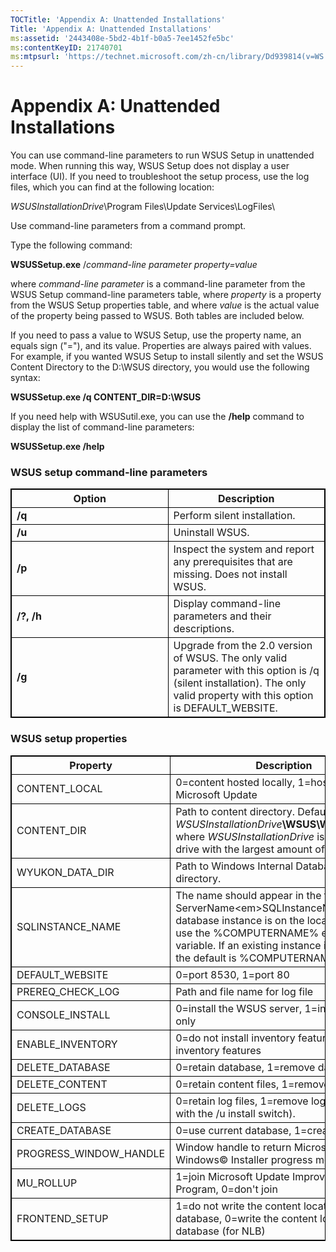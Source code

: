 ```yaml
---
TOCTitle: 'Appendix A: Unattended Installations'
Title: 'Appendix A: Unattended Installations'
ms:assetid: '2443408e-5bd2-4b1f-b0a5-7ee1452fe5bc'
ms:contentKeyID: 21740701
ms:mtpsurl: 'https://technet.microsoft.com/zh-cn/library/Dd939814(v=WS.10)'
---
```


Appendix A: Unattended Installations
====================================

You can use command-line parameters to run WSUS Setup in unattended mode. When running this way, WSUS Setup does not display a user interface (UI). If you need to troubleshoot the setup process, use the log files, which you can find at the following location:

*WSUSInstallationDrive*\\Program Files\\Update Services\\LogFiles\\

Use command-line parameters from a command prompt.

Type the following command:

**WSUSSetup.exe** /*command-line parameter property=value*

where *command-line parameter* is a command-line parameter from the WSUS Setup command-line parameters table, where *property* is a property from the WSUS Setup properties table, and where *value* is the actual value of the property being passed to WSUS. Both tables are included below.

If you need to pass a value to WSUS Setup, use the property name, an equals sign ("="), and its value. Properties are always paired with values. For example, if you wanted WSUS Setup to install silently and set the WSUS Content Directory to the D:\\WSUS directory, you would use the following syntax:

**WSUSSetup.exe /q CONTENT\_DIR=D:\\WSUS**

If you need help with WSUSutil.exe, you can use the **/help** command to display the list of command-line parameters:

**WSUSSetup.exe /help**

### WSUS setup command-line parameters

 
<table style="border:1px solid black;">
<colgroup>
<col width="50%" />
<col width="50%" />
</colgroup>
<thead>
<tr class="header">
<th style="border:1px solid black;" >Option</th>
<th style="border:1px solid black;" >Description</th>
</tr>
</thead>
<tbody>
<tr class="odd">
<td style="border:1px solid black;"><strong>/q</strong></td>
<td style="border:1px solid black;">Perform silent installation.</td>
</tr>
<tr class="even">
<td style="border:1px solid black;"><strong>/u</strong></td>
<td style="border:1px solid black;">Uninstall WSUS.</td>
</tr>
<tr class="odd">
<td style="border:1px solid black;"><strong>/p</strong></td>
<td style="border:1px solid black;">Inspect the system and report any prerequisites that are missing. Does not install WSUS.</td>
</tr>
<tr class="even">
<td style="border:1px solid black;"><strong>/?, /h</strong></td>
<td style="border:1px solid black;">Display command-line parameters and their descriptions.</td>
</tr>
<tr class="odd">
<td style="border:1px solid black;"><strong>/g</strong></td>
<td style="border:1px solid black;">Upgrade from the 2.0 version of WSUS. The only valid parameter with this option is /q (silent installation). The only valid property with this option is DEFAULT_WEBSITE.</td>
</tr>
</tbody>
</table>
  
### WSUS setup properties

 
<table style="border:1px solid black;">
<colgroup>
<col width="50%" />
<col width="50%" />
</colgroup>
<thead>
<tr class="header">
<th style="border:1px solid black;" >Property</th>
<th style="border:1px solid black;" >Description</th>
</tr>
</thead>
<tbody>
<tr class="odd">
<td style="border:1px solid black;">CONTENT_LOCAL</td>
<td style="border:1px solid black;">0=content hosted locally, 1=host on Microsoft Update</td>
</tr>
<tr class="even">
<td style="border:1px solid black;">CONTENT_DIR</td>
<td style="border:1px solid black;">Path to content directory. Default is <em>WSUSInstallationDrive</em><strong>\WSUS\WSUSContent</strong>, where <em>WSUSInstallationDrive</em> is the local drive with the largest amount of free space.</td>
</tr>
<tr class="odd">
<td style="border:1px solid black;">WYUKON_DATA_DIR</td>
<td style="border:1px solid black;">Path to Windows Internal Database data directory.</td>
</tr>
<tr class="even">
<td style="border:1px solid black;">SQLINSTANCE_NAME</td>
<td style="border:1px solid black;">The name should appear in the format ServerName&lt;em&gt;SQLInstanceName. If the database instance is on the local machine, use the %COMPUTERNAME% environment variable. If an existing instance is not present, the default is %COMPUTERNAME%\WSUS.</td>
</tr>
<tr class="odd">
<td style="border:1px solid black;">DEFAULT_WEBSITE</td>
<td style="border:1px solid black;">0=port 8530, 1=port 80</td>
</tr>
<tr class="even">
<td style="border:1px solid black;">PREREQ_CHECK_LOG</td>
<td style="border:1px solid black;">Path and file name for log file</td>
</tr>
<tr class="odd">
<td style="border:1px solid black;">CONSOLE_INSTALL</td>
<td style="border:1px solid black;">0=install the WSUS server, 1=install console only</td>
</tr>
<tr class="even">
<td style="border:1px solid black;">ENABLE_INVENTORY</td>
<td style="border:1px solid black;">0=do not install inventory features, 1=install inventory features</td>
</tr>
<tr class="odd">
<td style="border:1px solid black;">DELETE_DATABASE</td>
<td style="border:1px solid black;">0=retain database, 1=remove database</td>
</tr>
<tr class="even">
<td style="border:1px solid black;">DELETE_CONTENT</td>
<td style="border:1px solid black;">0=retain content files, 1=remove content files</td>
</tr>
<tr class="odd">
<td style="border:1px solid black;">DELETE_LOGS</td>
<td style="border:1px solid black;">0=retain log files, 1=remove log files (used with the /u install switch).</td>
</tr>
<tr class="even">
<td style="border:1px solid black;">CREATE_DATABASE</td>
<td style="border:1px solid black;">0=use current database, 1=create database</td>
</tr>
<tr class="odd">
<td style="border:1px solid black;">PROGRESS_WINDOW_HANDLE</td>
<td style="border:1px solid black;">Window handle to return Microsoft© Windows© Installer progress messages.</td>
</tr>
<tr class="even">
<td style="border:1px solid black;">MU_ROLLUP</td>
<td style="border:1px solid black;">1=join Microsoft Update Improvement Program, 0=don't join</td>
</tr>
<tr class="odd">
<td style="border:1px solid black;">FRONTEND_SETUP</td>
<td style="border:1px solid black;">1=do not write the content location to the database, 0=write the content location to the database (for NLB)</td>
</tr>
</tbody>
</table>
